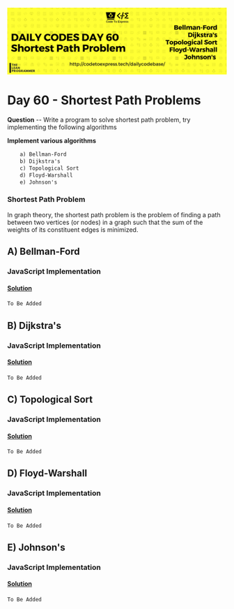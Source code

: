 ![cover](./cover.png)

# Day 60 - Shortest Path Problems

**Question** -- Write a program to solve shortest path problem, try implementing the following algorithms

**Implement various algorithms**

```   
    a) Bellman-Ford
    b) Dijkstra's
    c) Topological Sort
    d) Floyd-Warshall
    e) Johnson's
```

### Shortest Path Problem

In graph theory, the shortest path problem is the problem of finding a path between two vertices (or nodes) in a graph such that the sum of the weights of its constituent edges is minimized.

## A) Bellman-Ford

### JavaScript Implementation

#### [Solution](#)

```js
To Be Added
```

## B) Dijkstra's

### JavaScript Implementation

#### [Solution](#)

```js
To Be Added
```

##  C) Topological Sort

### JavaScript Implementation

#### [Solution](#)

```js
To Be Added
```

## D) Floyd-Warshall

### JavaScript Implementation

#### [Solution](#)

```js
To Be Added
```

## E) Johnson's

### JavaScript Implementation

#### [Solution](#)

```js
To Be Added
```